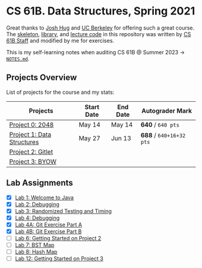 # CS 61B. Data Structures, Spring 2021

Great thanks to [Josh Hug](https://www2.eecs.berkeley.edu/Faculty/Homepages/joshhug.html) and [UC Berkeley](https://www.berkeley.edu) for offering such a great course. The [skeleton](https://github.com/Berkeley-CS61B/skeleton-sp21), [library](https://github.com/Berkeley-CS61B/library-sp21), and [lecture code](https://github.com/Berkeley-CS61B/lectureCode-sp21) in this repository was written by [CS 61B Staff](https://github.com/Berkeley-CS61B) and modified by me for exercises.

This is my self-learning notes when auditing CS 61B @ Summer 2023 -> [`NOTES.md`](/NOTES.md).

## Projects Overview

List of projects for the course and my stats:

| Projects                                                                              | Start Date | End Date | Autograder Mark           |
| ------------------------------------------------------------------------------------- | ---------- | -------- | ------------------------- |
| [Project 0: 2048](https://sp21.datastructur.es/materials/proj/proj0/proj0)            | May 14     | May 14   | **640** / `640 pts`       |
| [Project 1: Data Structures](https://sp21.datastructur.es/materials/proj/proj1/proj1) | May 27     | Jun 13   | **688** / `640+16+32 pts` |
| [Project 2: Gitlet](https://sp21.datastructur.es/materials/proj/proj2/proj2)          |            |          |                           |
| [Project 3: BYOW](https://sp21.datastructur.es/materials/proj/proj3/proj3)            |            |          |                           |

## Lab Assignments

- [x] [Lab 1: Welcome to Java](https://sp21.datastructur.es/materials/lab/lab1/lab1)
- [x] [Lab 2: Debugging](https://sp21.datastructur.es/materials/lab/lab2/lab2)
- [x] [Lab 3: Randomized Testing and Timing](https://sp21.datastructur.es/materials/lab/lab3/lab3)
- [x] [Lab 4: Debugging](https://sp21.datastructur.es/materials/lab/lab4/lab4)
- [x] [Lab 4A: Git Exercise Part A](https://sp21.datastructur.es/materials/lab/lab4/lab4)
- [x] [Lab 4B: Git Exercise Part B](https://sp21.datastructur.es/materials/lab/lab4/lab4)
- [ ] [Lab 6: Getting Started on Project 2](https://sp21.datastructur.es/materials/lab/lab6/lab6)
- [ ] [Lab 7: BST Map](https://sp21.datastructur.es/materials/lab/lab7/lab7)
- [ ] [Lab 8: Hash Map](https://sp21.datastructur.es/materials/lab/lab8/lab8)
- [ ] [Lab 12: Getting Started on Project 3](https://sp21.datastructur.es/materials/lab/lab12/lab12)
